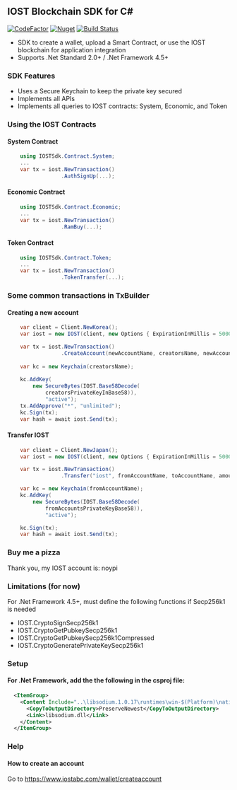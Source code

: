 ## IOST Blockchain SDK for C# 
[![CodeFactor](https://www.codefactor.io/repository/github/noypi/iost.cs/badge)](https://www.codefactor.io/repository/github/noypi/iost.cs)
[![Nuget](https://img.shields.io/nuget/v/IOST.svg)](http://www.nuget.org/packages/IOST/)
[![Build Status](https://dev.azure.com/adrianmigraso0686/iost.cs/_apis/build/status/noypi.iost.cs?branchName=master)](https://dev.azure.com/adrianmigraso0686/iost.cs/_build/latest?definitionId=1&branchName=master)
- SDK to create a wallet, upload a Smart Contract, or use the IOST blockchain for application integration
- Supports .Net Standard 2.0+ / .Net Framework 4.5+ 

### SDK Features
- Uses a Secure Keychain to keep the private key secured
- Implements all APIs
- Implements all queries to IOST contracts: System, Economic, and Token

### Using the IOST Contracts

#### System Contract
```C#
    using IOSTSdk.Contract.System;
    ...
    var tx = iost.NewTransaction()
                 .AuthSignUp(...);
```

#### Economic Contract

```C#
    using IOSTSdk.Contract.Economic;
    ...
    var tx = iost.NewTransaction()
                 .RamBuy(...);
```

#### Token Contract

```C#
    using IOSTSdk.Contract.Token;
    ...
    var tx = iost.NewTransaction()
                 .TokenTransfer(...);
```

### Some common transactions in TxBuilder

#### Creating a new account

```C#
	var client = Client.NewKorea();
	var iost = new IOST(client, new Options { ExpirationInMillis = 5000 });

	var tx = iost.NewTransaction()
				 .CreateAccount(newAccountName, creatorsName, newAccountPublicKey, newAccountPublicKey);
	
	var kc = new Keychain(creatorsName);
    
	kc.AddKey(
		new SecureBytes(IOST.Base58Decode(
			creatorsPrivateKeyInBase58)),
			"active");
	tx.AddApprove("*", "unlimited");
	kc.Sign(tx);
	var hash = await iost.Send(tx);
```

#### Transfer IOST
```C#
	var client = Client.NewJapan();
	var iost = new IOST(client, new Options { ExpirationInMillis = 5000 });

	var tx = iost.NewTransaction()
				 .Transfer("iost", fromAccountName, toAccountName, amount, "");

	var kc = new Keychain(fromAccountName);
	kc.AddKey(
		new SecureBytes(IOST.Base58Decode(
			fromAccountsPrivateKeyBase58)),
			"active");

	kc.Sign(tx);
	var hash = await iost.Send(tx);
```

### Buy me a pizza
Thank you, my IOST account is: noypi

### Limitations (for now)
For .Net Framework 4.5+, must define the following functions if Secp256k1 is needed
- IOST.CryptoSignSecp256k1
- IOST.CryptoGetPubkeySecp256k1
- IOST.CryptoGetPubkeySecp256k1Compressed
- IOST.CryptoGeneratePrivateKeySecp256k1

### Setup
#### For .Net Framework, add the the following in the csproj file:
```xml
  <ItemGroup>
    <Content Include="..\libsodium.1.0.17\runtimes\win-$(Platform)\native\*">
      <CopyToOutputDirectory>PreserveNewest</CopyToOutputDirectory>
      <Link>libsodium.dll</Link>
    </Content>
  </ItemGroup>
```

### Help
#### How to create an account
Go to https://www.iostabc.com/wallet/createaccount 

